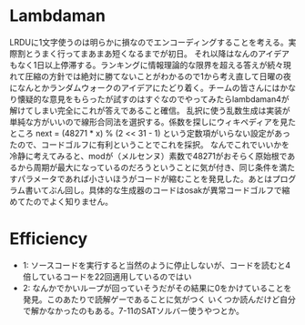 # Lambdaman

LRDUに1文字使うのは明らかに損なのでエンコーディングすることを考える。実際割とうまく行ってまあまあ短くなるまでが初日。 
それ以降はなんのアイデアもなく1日以上停滞する。ランキングに情報理論的な限界を超える答えが続々現れて圧縮の方針では絶対に勝てないことがわかるので1から考え直して日曜の夜になんとかランダムウォークのアイデアにたどり着く。チームの皆さんにはかなり懐疑的な意見をもらったが試すのはすぐなのでやってみたらlambdaman4が解けてしまい完全にこれが答えであること確信。 
乱択に使う乱数生成は実装が単純な方がいいので線形合同法を選択する。係数を探しにウィキペディアを見たところ next = (48271 * x) % (2 << 31 - 1) という定数項がいらない設定があったので、コードゴルフに有利ということでこれを採択。 
なんでこれでいいかを冷静に考えてみると、modが（メルセンヌ）素数で48271がおそらく原始根であるから周期が最大になっているのだろうということに気が付き、同じ条件を満たすパラメータであれば小さいほうがコードが縮むことを発見した。あとはプログラム書いてぶん回し。具体的な生成器のコードはosakが異常コードゴルフで縮めてたのでよく知りません。

# Efficiency
- 1: ソースコードを実行すると当然のように停止しないが、コードを読むと4倍しているコードを22回適用しているのではい
- 2: なんかでかいループが回っていそうだがその結果に0をかけていることを発見。このあたりで読解ゲーであることに気がつく
いくつか読んだけど自分で解かなかったのもある。7-11のSATソルバー使うやつとか。

